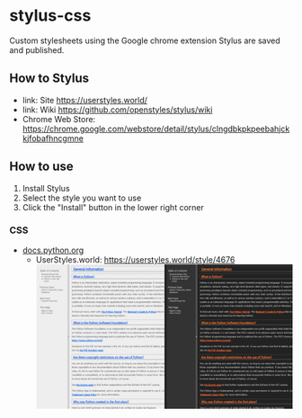 # stylus-css

Custom stylesheets using the Google chrome extension Stylus are saved and published.

## How to Stylus

- link: Site <https://userstyles.world/>
- link: Wiki <https://github.com/openstyles/stylus/wiki>
- Chrome Web Store: <https://chrome.google.com/webstore/detail/stylus/clngdbkpkpeebahjckkjfobafhncgmne>

## How to use

1. Install Stylus
2. Select the style you want to use
3. Click the "Install" button in the lower right corner

### CSS

- [docs.python.org](css/docs-python-org/)
  - UserStyles.world: <https://userstyles.world/style/4676>
    ![image](css/docs-python-org/stylus-thumbnail.webp)
